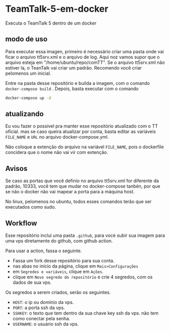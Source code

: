 # TeamTalk-5-em-docker
Executa o TeamTalk 5 dentro de um docker
## modo de uso
Para executar essa imagen, primeiro é necessário criar uma pasta onde vai ficar o arquivo tt5srv.xml e o arquivo de log.
Aqui noz vamos supor que o arquivo esteja em "/home/ubuntu/repo/comTT".
Se o arquivo tt5srv.xml não estiver la, o TeanTalk vai criar um padrão.
Recomendo você criar pelomenos um inicial.

 Entre na pasta desse repositório e builda a imagem, com o comando
`docker-compose build` .
Depois, basta executar com o comando

```bash
docker-compose up -d
```

## atualizando
Eu vou fazer o possível pra manter esse repositório atualizado com o TT oficial. mas se caso queira atualizar por conta, basta editar as variáveis `FILE_NAME` e `URL` no arquivo docker-compose.yml.

Não coloque a extenção do arquivo na variável `FILE_NAME`, pois o dockerfile concidera que o nome não vai vir com extenção.

## Avisos
Se caso as portas que você definio no arquivo tt5srv.xml for diferente da padrão, 10333, você tem que mudar no docker-compose tanbén, por que se não o docker não vai mapear a porta para a máquina host.

No linux, pelomenos no ubuntu, todos esses comandos terão que ser executados como sudo.

## Workflow
Esse repositório inclui uma pasta `.github`, para vocè subir sua imagem para uma vps diretamente do github, com github action.

Para usar a action, fassa o seguinte.

- Fassa um fork desse repositório para sua conta.
- nas abas no início da página, clique em `Mais>Configurações`
- em `Segredos e variáveis`, clique em `Ações`.
- clique em `Novo segredo do repositório` e crie 4 segredos, com os dados de sua vps.

Os segredos a serem criados, serão os seguintes.

- `HOST`: o ip ou domínio da vps.
- `PORT`: a porta ssh da vps.
- `SSHKEY`: o texto que tem dentro da sua chave key ssh da vps. não tem como conectar pela senha.
- `USERNAME`: o usuário ssh da vps.
